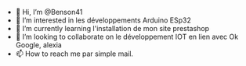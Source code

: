 - 👋 Hi, I’m @Benson41
- 👀 I’m interested in  les développements Arduino  ESp32
- 🌱 I’m currently learning  l'installation de mon site prestashop
- 💞️ I’m looking to collaborate on  le développement IOT en lien avec Ok Google, alexia
- 📫 How to reach me  par simple mail.

<!---
Benson41/Benson41 is a ✨ special ✨ repository because its `README.md` (this file) appears on your GitHub profile.
You can click the Preview link to take a look at your changes.
--->
